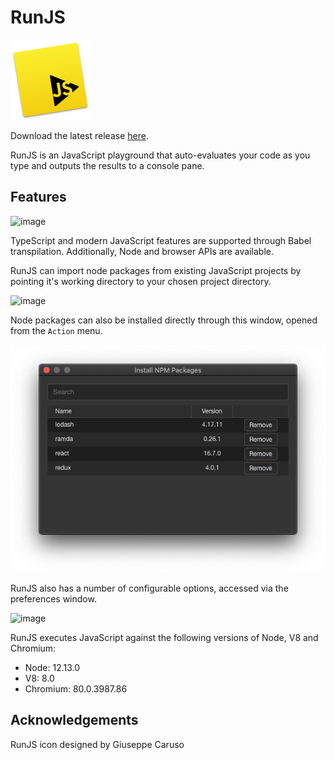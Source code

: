 # RunJS

![icon](docs/icon.png)

Download the latest release [here](https://github.com/lukehaas/runjs/releases).

RunJS is an JavaScript playground that auto-evaluates your code as you type and outputs the results to a console pane.

## Features

![image](docs/runjs1.png)

TypeScript and modern JavaScript features are supported through Babel transpilation. Additionally, Node and browser APIs are available.

RunJS can import node packages from existing JavaScript projects by pointing it's working directory to your chosen project directory.

![image](docs/set-directory.png)

Node packages can also be installed directly through this window, opened from the `Action` menu.

![image](docs/install-npm-packages.png)

RunJS also has a number of configurable options, accessed via the preferences window.

![image](docs/preferences.png)

RunJS executes JavaScript against the following versions of Node, V8 and Chromium:

- Node: 12.13.0
- V8: 8.0
- Chromium: 80.0.3987.86

## Acknowledgements

RunJS icon designed by Giuseppe Caruso
